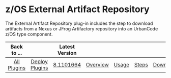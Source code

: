 
z/OS External Artifact Repository
=================================

The External Artifact Repository plug-in includes the step to download artifacts from a Nexus or JFrog Artifactory repository into an UrbanCode z/OS type component.

|          Back to ...          |                                |                                                               Latest Version                                                                |||||
|:-----------------------------:|:------------------------------:|:-------------------------------------------------------------------------------------------------------------------------------------------:| :---: | :---: | :---: | :---: |
| [All Plugins](../../index.md) | [Deploy Plugins](../README.md) | [8.1101664](https://raw.githubusercontent.com/UrbanCode/IBM-UCD-PLUGINS/main/files/zOS-external-artifact-download/ExtArtRepo-8.1101664.zip) |[Overview](overview.md)|[Usage](usage.md)|[Steps](steps.md)|[Downloads](downloads.md)|
